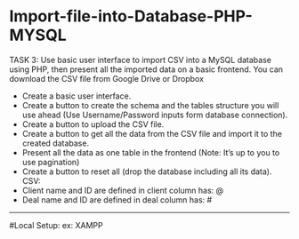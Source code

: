 # Import-file-into-Database-PHP-MYSQL
TASK 3:
Use basic user interface to import CSV into a MySQL database using PHP, then present all the imported data on a basic frontend.
You can download the CSV file from Google Drive or Dropbox
- Create a basic user interface.
- Create a button to create the schema and the tables structure you will use ahead (Use Username/Password inputs form database connection).
- Create a button to upload the CSV file.
- Create a button to get all the data from the CSV file and import it to the created database.
- Present all the data as one table in the frontend (Note: It’s up to you to use pagination)
- Create a button to reset all (drop the database including all its data).
CSV:
- Client name and ID are defined in client column has: <name> @<id>
- Deal name and ID are defined in deal column has: <name> #<id>

-----------------------------------------------------------------------
#Local Setup:
 ex: XAMPP

